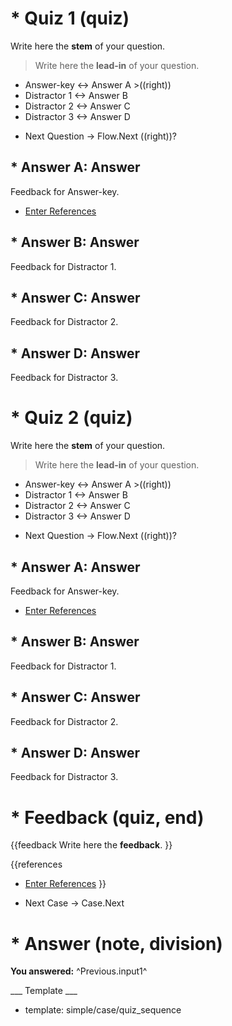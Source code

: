 # * Quiz 1 (quiz)

Write here the **stem** of your question.

> Write here the **lead-in** of your question.
+ Answer-key <-> Answer A >((right))
+ Distractor 1 <-> Answer B
+ Distractor 2 <-> Answer C
+ Distractor 3 <-> Answer D

* Next Question -> Flow.Next ((right))?

## * Answer A: Answer

Feedback for Answer-key.

* [Enter References](References)

## * Answer B: Answer

Feedback for Distractor 1.

## * Answer C: Answer

Feedback for Distractor 2.

## * Answer D: Answer

Feedback for Distractor 3.

# * Quiz 2 (quiz)

Write here the **stem** of your question.

> Write here the **lead-in** of your question.
+ Answer-key <-> Answer A >((right))
+ Distractor 1 <-> Answer B
+ Distractor 2 <-> Answer C
+ Distractor 3 <-> Answer D

* Next Question -> Flow.Next ((right))?

## * Answer A: Answer

Feedback for Answer-key.

* [Enter References](References)

## * Answer B: Answer

Feedback for Distractor 1.

## * Answer C: Answer

Feedback for Distractor 2.

## * Answer D: Answer

Feedback for Distractor 3.

# * Feedback (quiz, end)

{{feedback
Write here the **feedback**.
}}

{{references
* [Enter References](References)
}}

* Next Case -> Case.Next

# * Answer (note, division)

**You answered:** ^Previous.input1^

___ Template ___

* template: simple/case/quiz_sequence
